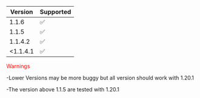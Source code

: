 | Version | Supported          |
| ------- | ------------------ |
| 1.1.6   | :white_check_mark: |
| 1.1.5   | :white_check_mark: |
| 1.1.4.2 | :white_check_mark: |
|<1.1.4.1 | :white_check_mark: |

<style>
  r {color:red}
</style>
<r>Warnings</r>

-Lower Versions may be more buggy but all version should work with 1.20.1

-The version above 1.1.5 are tested with 1.20.1
